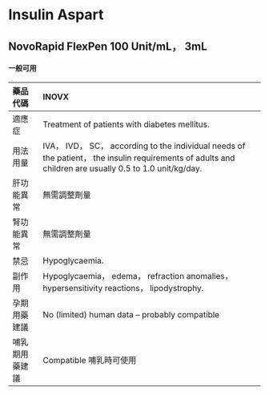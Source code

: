 # Insulin Aspart

## NovoRapid FlexPen 100 Unit/mL， 3mL

#### 一般可用

| 藥品代碼       | INOVX                                                                                                                                                   |
|:---------------|:--------------------------------------------------------------------------------------------------------------------------------------------------------|
| 適應症         | Treatment of patients with diabetes mellitus.                                                                                                           |
| 用法用量       | IVA， IVD， SC， according to the individual needs of the patient， the insulin requirements of adults and children are usually 0.5 to 1.0 unit/kg/day. |
| 肝功能異常     | 無需調整劑量                                                                                                                                            |
| 腎功能異常     | 無需調整劑量                                                                                                                                            |
| 禁忌           | Hypoglycaemia.                                                                                                                                          |
| 副作用         | Hypoglycaemia， edema， refraction anomalies， hypersensitivity reactions， lipodystrophy.                                                              |
| 孕期用藥建議   | No (limited) human data – probably compatible                                                                                                           |
| 哺乳期用藥建議 | Compatible 哺乳時可使用                                                                                                                                 |

